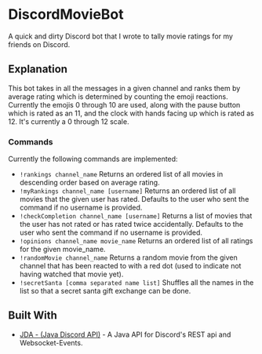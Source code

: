# DiscordMovieBot
A quick and dirty Discord bot that I wrote to tally movie ratings for my friends on Discord.

## Explanation
This bot takes in all the messages in a given channel and ranks them by average rating which is determined by counting the emoji reactions.
Currently the emojis 0 through 10 are used, along with the pause button which is rated as an 11, and the clock with hands facing up which 
is rated as 12. It's currently a 0 through 12 scale.

### Commands
Currently the following commands are implemented:

- `!rankings channel_name` Returns an ordered list of all movies in descending order based on average rating.
- `!myRankings channel_name [username]` Returns an ordered list of all movies that the given user has rated. Defaults to the user who sent the command if no username is provided.
- `!checkCompletion channel_name [username]` Returns a list of movies that the user has not rated or has rated twice accidentally. Defaults to the user who sent the command if no username is provided.
- `!opinions channel_name movie_name` Returns an ordered list of all ratings for the given movie_name.
- `!randomMovie channel_name` Returns a random movie from the given channel that has been reacted to with a red dot (used to indicate not having watched that movie yet).
- `!secretSanta [comma separated name list]` Shuffles all the names in the list so that a secret santa gift exchange can be done.

## Built With

* [JDA - (Java Discord API)](https://github.com/DV8FromTheWorld/JDA) - A Java API for Discord's REST api and Websocket-Events.
